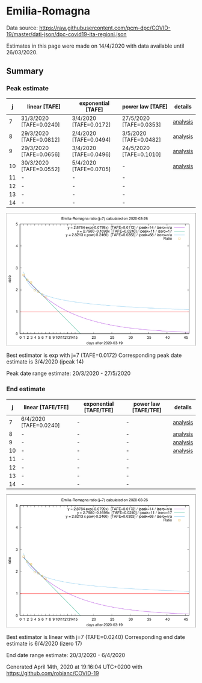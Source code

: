 # Emilia-Romagna


Data source: https://raw.githubusercontent.com/pcm-dpc/COVID-19/master/dati-json/dpc-covid19-ita-regioni.json

Estimates in this page were made on 14/4/2020 with data available until 26/03/2020.


## Summary 

### Peak estimate 
|j|linear [TAFE]|exponential [TAFE]|power law [TAFE]|details|
|---|----|-----------|---------|-------|
|7|31/3/2020 [TAFE=0.0240]|3/4/2020 [TAFE=0.0172]|27/5/2020 [TAFE=0.0353]|[analysis](COVID-19_emilia-romagna_j7_2020-03-26.md)|
|8|29/3/2020 [TAFE=0.0812]|2/4/2020 [TAFE=0.0494]|3/5/2020 [TAFE=0.0482]|[analysis](COVID-19_emilia-romagna_j8_2020-03-26.md)|
|9|29/3/2020 [TAFE=0.0656]|3/4/2020 [TAFE=0.0496]|24/5/2020 [TAFE=0.1010]|[analysis](COVID-19_emilia-romagna_j9_2020-03-26.md)|
|10|30/3/2020 [TAFE=0.0552]|5/4/2020 [TAFE=0.0705]|-|[analysis](COVID-19_emilia-romagna_j10_2020-03-26.md)|
|11|-|-|-||
|12|-|-|-||
|13|-|-|-||
|14|-|-|-||

![best peak estimate](COVID-19_emilia-romagna_j7_2020-03-26.png)

Best estimator is exp with j=7 (TAFE=0.0172)
Corresponding peak date estimate is 3/4/2020 (ipeak 14)


Peak date range estimate: 20/3/2020 - 27/5/2020

### End estimate 
|j|linear [TAFE/TFE]|exponential [TAFE/TFE]|power law [TAFE/TFE]|details|
|---|----|-----------|---------|-------|
|7|6/4/2020 [TAFE=0.0240]|-|-|[analysis](COVID-19_emilia-romagna_j7_2020-03-26.md)|
|8|-|-|-|[analysis](COVID-19_emilia-romagna_j8_2020-03-26.md)|
|9|-|-|-|[analysis](COVID-19_emilia-romagna_j9_2020-03-26.md)|
|10|-|-|-|[analysis](COVID-19_emilia-romagna_j10_2020-03-26.md)|
|11|-|-|-||
|12|-|-|-||
|13|-|-|-||
|14|-|-|-||

![best zero estimate](COVID-19_emilia-romagna_j7_2020-03-26.png)

Best estimator is linear with j=7 (TAFE=0.0240)
Corresponding end date estimate is 6/4/2020 (izero 17)


End date range estimate: 20/3/2020 - 6/4/2020

Generated April 14th, 2020 at 19:16:04 UTC+0200 with https://github.com/robianc/COVID-19
